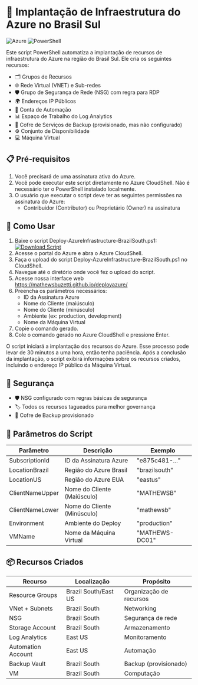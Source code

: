 # 🚀 Implantação de Infraestrutura do Azure no Brasil Sul

![Azure](https://img.shields.io/badge/Azure-blue?style=flat-square&logo=microsoftazure)
![PowerShell](https://img.shields.io/badge/PowerShell-5391FE?style=flat-square&logo=powershell&logoColor=white)

Este script PowerShell automatiza a implantação de recursos de infraestrutura do Azure na região do Brasil Sul. Ele cria os seguintes recursos:

- 🗂️ Grupos de Recursos
- 🌐 Rede Virtual (VNET) e Sub-redes 
- 🛡️ Grupo de Segurança de Rede (NSG) com regra para RDP
- 🌍 Endereços IP Públicos
- 🤖 Conta de Automação
- 📊 Espaço de Trabalho do Log Analytics
- 💾 Cofre de Serviços de Backup (provisionado, mas não configurado)
- ⚙️ Conjunto de Disponibilidade
- 💻 Máquina Virtual

## 📋 Pré-requisitos

1. Você precisará de uma assinatura ativa do Azure.
2. Você pode executar este script diretamente no Azure CloudShell. Não é necessário ter o PowerShell instalado localmente.
3. O usuário que executar o script deve ter as seguintes permissões na assinatura do Azure:
   - Contribuidor (Contributor) ou Proprietário (Owner) na assinatura

## 🚀 Como Usar

1. Baixe o script Deploy-AzureInfrastructure-BrazilSouth.ps1:
   [![Download Script](https://img.shields.io/badge/Download%20Script-blue?style=flat-square)](https://raw.githubusercontent.com/mathewsbuzetti/deployazure/main/Deploy-AzureInfrastructure-BrazilSouth.ps1)
2. Acesse o portal do Azure e abra o Azure CloudShell.
3. Faça o upload do script Deploy-AzureInfrastructure-BrazilSouth.ps1 no CloudShell.
4. Navegue até o diretório onde você fez o upload do script.
5. Acesse nossa interface web https://mathewsbuzetti.github.io/deployazure/
6. Preencha os parâmetros necessários:
   - ID da Assinatura Azure
   - Nome do Cliente (maiúsculo)
   - Nome do Cliente (minúsculo)
   - Ambiente (ex: production, development)
   - Nome da Máquina Virtual
7. Copie o comando gerado.
8. Cole o comando gerado no Azure CloudShell e pressione Enter.

O script iniciará a implantação dos recursos do Azure. Esse processo pode levar de 30 minutos a uma hora, então tenha paciência. Após a conclusão da implantação, o script exibirá informações sobre os recursos criados, incluindo o endereço IP público da Máquina Virtual.

## 🔐 Segurança
- 🛡️ NSG configurado com regras básicas de segurança
- 🏷️ Todos os recursos tagueados para melhor governança
- 💾 Cofre de Backup provisionado

## 🔧 Parâmetros do Script

| Parâmetro | Descrição | Exemplo |
|-----------|-----------|---------|
| SubscriptionId | ID da Assinatura Azure | "e875c481-..." |
| LocationBrazil | Região do Azure Brasil | "brazilsouth" |
| LocationUS | Região do Azure EUA | "eastus" |
| ClientNameUpper | Nome do Cliente (Maiúsculo) | "MATHEWSB" |
| ClientNameLower | Nome do Cliente (Minúsculo) | "mathewsb" |
| Environment | Ambiente do Deploy | "production" |
| VMName | Nome da Máquina Virtual | "MATHEWS-DC01" |

## 📦 Recursos Criados

| Recurso | Localização | Propósito |
|---------|------------|-----------|
| Resource Groups | Brazil South/East US | Organização de recursos |
| VNet + Subnets | Brazil South | Networking |
| NSG | Brazil South | Segurança de rede |
| Storage Account | Brazil South | Armazenamento |
| Log Analytics | East US | Monitoramento |
| Automation Account | East US | Automação |
| Backup Vault | Brazil South | Backup (provisionado) |
| VM | Brazil South | Computação |
